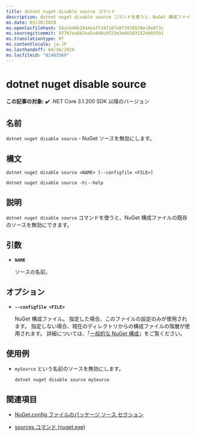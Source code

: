 ```yaml
---
title: dotnet nuget disable source コマンド
description: dotnet nuget disable source コマンドを使うと、NuGet 構成ファイルの既存のソースを無効にできます。
ms.date: 03/20/2020
ms.openlocfilehash: 54acb40b1944eaff347107e8f3439578ec8e0f3c
ms.sourcegitcommit: 927b7ea6b2ea5a440c8f23e3e66503152eb85591
ms.translationtype: HT
ms.contentlocale: ja-JP
ms.lasthandoff: 04/16/2020
ms.locfileid: "81463569"
---
```

# <a name="dotnet-nuget-disable-source"></a>dotnet nuget disable source

**この記事の対象:** ✔️ .NET Core 3.1.200 SDK 以降のバージョン

## <a name="name"></a>名前

`dotnet nuget disable source` - NuGet ソースを無効にします。

## <a name="synopsis"></a>構文

```dotnetcli
dotnet nuget disable source <NAME> [--configfile <FILE>]

dotnet nuget disable source -h|--help
```

## <a name="description"></a>説明

`dotnet nuget disable source` コマンドを使うと、NuGet 構成ファイルの既存のソースを無効にできます。

## <a name="arguments"></a>引数

- **`NAME`**

  ソースの名前。

## <a name="options"></a>オプション

- **`--configfile <FILE>`**

  NuGet 構成ファイル。 指定した場合、このファイルの設定のみが使用されます。 指定しない場合、現在のディレクトリからの構成ファイルの階層が使用されます。 詳細については、「[一般的な NuGet 構成](https://docs.microsoft.com/nuget/consume-packages/configuring-nuget-behavior)」をご覧ください。

## <a name="examples"></a>使用例

- `mySource` という名前のソースを無効にします。

  ```dotnetcli
  dotnet nuget disable source mySource
  ```

## <a name="see-also"></a>関連項目

- [NuGet.config ファイルのパッケージ ソース セクション](/nuget/reference/nuget-config-file#package-source-sections)

- [sources コマンド (nuget.exe)](/nuget/reference/cli-reference/cli-ref-sources)
